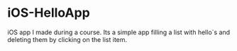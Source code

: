 # iOS-HelloApp
iOS app I made during a course. Its a simple app filling a list with hello`s and deleting them by clicking on the list item. 
